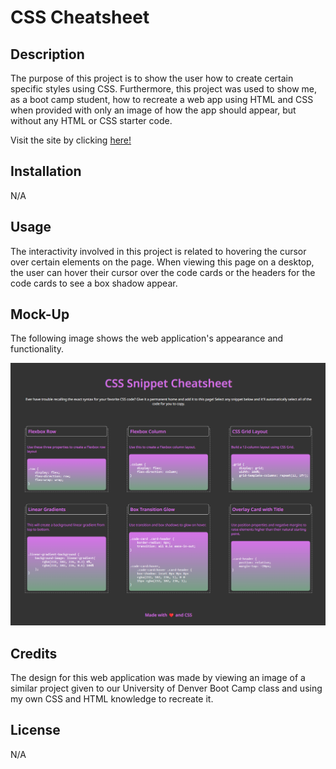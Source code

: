 # CSS Cheatsheet

## Description

The purpose of this project is to show the user how to create certain specific styles using CSS. Furthermore, this project was used to show me, as a boot camp student, how to recreate a web app using HTML and CSS when provided with only an image of how the app should appear, but without any HTML or CSS starter code.

Visit the site by clicking [here!](https://prich57.github.io/css-cheatsheet/)

## Installation

N/A

## Usage

The interactivity involved in this project is related to hovering the cursor over certain elements on the page. When viewing this page on a desktop, the user can hover their cursor over the code cards or the headers for the code cards to see a box shadow appear.

## Mock-Up

The following image shows the web application's appearance and functionality.

![Screenshot of CSS Cheatsheet web application](./assets/images/css-cheatsheet.png)

## Credits

The design for this web application was made by viewing an image of a similar project given to our University of Denver Boot Camp class and using my own CSS and HTML knowledge to recreate it.

## License

N/A
